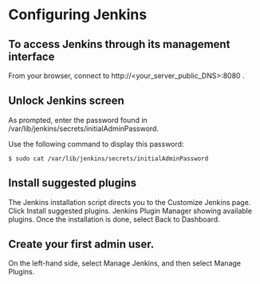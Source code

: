 # Configuring Jenkins

## To access Jenkins through its management interface

From your browser, connect to http://<your_server_public_DNS>:8080 . 

## Unlock Jenkins screen
As prompted, enter the password found in /var/lib/jenkins/secrets/initialAdminPassword.

Use the following command to display this password:
```
$ sudo cat /var/lib/jenkins/secrets/initialAdminPassword
```
## Install suggested plugins
The Jenkins installation script directs you to the Customize Jenkins page. Click Install suggested plugins.
Jenkins Plugin Manager showing available plugins.
Once the installation is done, select Back to Dashboard.

## Create your first admin user.
On the left-hand side, select Manage Jenkins, and then select Manage Plugins.

